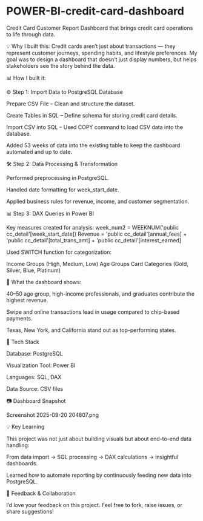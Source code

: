 # POWER-BI-credit-card-dashboard

 Credit Card Customer Report Dashboard that brings credit card operations to life through data.

💡 Why I built this:
Credit cards aren’t just about transactions — they represent customer journeys, spending habits, and lifestyle preferences. My goal was to design a dashboard that doesn’t just display numbers, but helps stakeholders see the story behind the data.

📊 How I built it:

⚙️ Step 1: Import Data to PostgreSQL Database

Prepare CSV File – Clean and structure the dataset.

Create Tables in SQL – Define schema for storing credit card details.

Import CSV into SQL – Used COPY command to load CSV data into the database.

Added 53 weeks of data into the existing table to keep the dashboard automated and up to date.

🛠 Step 2: Data Processing & Transformation

Performed preprocessing in PostgreSQL.

Handled date formatting for week_start_date.

Applied business rules for revenue, income, and customer segmentation.

📊 Step 3: DAX Queries in Power BI

Key measures created for analysis:
week_num2 = WEEKNUM('public cc_detail'[week_start_date])
Revenue = 'public cc_detail'[annual_fees] + 'public cc_detail'[total_trans_amt] + 'public cc_detail'[interest_earned]

Used SWITCH function for categorization:

Income Groups (High, Medium, Low)
Age Groups
Card Categories (Gold, Silver, Blue, Platinum)

🌟 What the dashboard shows:

40–50 age group, high-income professionals, and graduates contribute the highest revenue.

Swipe and online transactions lead in usage compared to chip-based payments.

Texas, New York, and California stand out as top-performing states.

🚀 Tech Stack

Database: PostgreSQL

Visualization Tool: Power BI

Languages: SQL, DAX

Data Source: CSV files

📷 Dashboard Snapshot

Screenshot 2025-09-20 204807.png

💡 Key Learning

This project was not just about building visuals but about end-to-end data handling:

From data import → SQL processing → DAX calculations → insightful dashboards.

Learned how to automate reporting by continuously feeding new data into PostgreSQL.

🙌 Feedback & Collaboration

I’d love your feedback on this project. Feel free to fork, raise issues, or share suggestions!

